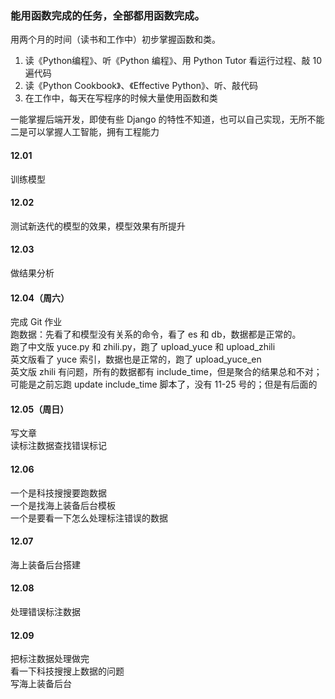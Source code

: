 
### 能用函数完成的任务，全部都用函数完成。  

用两个月的时间（读书和工作中）初步掌握函数和类。  

1. 读《Python编程》、听《Python 编程》、用 Python Tutor 看运行过程、敲 10 遍代码
2. 读《Python Cookbook》、《Effective Python》、听、敲代码  
3. 在工作中，每天在写程序的时候大量使用函数和类  

一能掌握后端开发，即使有些 Django 的特性不知道，也可以自己实现，无所不能  
二是可以掌握人工智能，拥有工程能力  


#### 12.01  

训练模型  


#### 12.02  

测试新迭代的模型的效果，模型效果有所提升  


#### 12.03 

做结果分析  


#### 12.04（周六）  

完成 Git 作业  
跑数据：先看了和模型没有关系的命令，看了 es 和 db，数据都是正常的。  
跑了中文版 yuce.py 和 zhili.py，跑了 upload_yuce 和 upload_zhili  
英文版看了 yuce 索引，数据也是正常的，跑了 upload_yuce_en  
英文版 zhili 有问题，所有的数据都有 include_time，但是聚合的结果总和不对；可能是之前忘跑 update include_time 脚本了，没有 11-25 号的；但是有后面的  


#### 12.05（周日）  

写文章  
读标注数据查找错误标记  


#### 12.06  

一个是科技搜搜要跑数据  
一个是找海上装备后台模板  
一个是要看一下怎么处理标注错误的数据  


#### 12.07  

海上装备后台搭建    


#### 12.08  

处理错误标注数据  


#### 12.09  

把标注数据处理做完  
看一下科技搜搜上数据的问题  
写海上装备后台  






